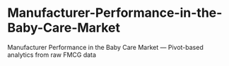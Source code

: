 # Manufacturer-Performance-in-the-Baby-Care-Market
Manufacturer Performance in the Baby Care Market — Pivot-based analytics from raw FMCG data
